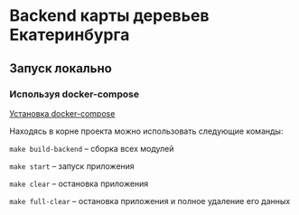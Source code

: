 # Backend карты деревьев Екатеринбурга

## Запуск локально
### Используя docker-compose

[Установка docker-compose](https://docs.docker.com/compose/install/)

Находясь в корне проекта можно использовать следующие команды:

`make build-backend` – сборка всех модулей

`make start` – запуск приложения

`make clear` – остановка приложения

`make full-clear` – остановка приложения и полное удаление его данных
